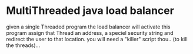# MultiThreaded java load balancer
  given a single Threaded program
  the load balancer will activate this
  program assign that Thread an 
  address, a speciel security string
  and redirect the user to that location.
  you will need a "killer" script thou.. (to kill the threads)...
